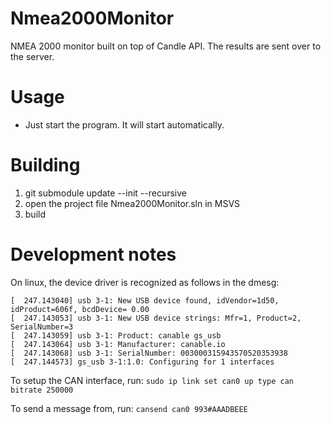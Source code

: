 # Nmea2000Monitor
NMEA 2000 monitor built on top of Candle API.
The results are sent over to the server.

# Usage
* Just start the program. It will start automatically.

# Building

1. git submodule update --init --recursive
2. open the project file Nmea2000Monitor.sln in MSVS
3. build

# Development notes
On linux, the device driver is recognized as follows in the dmesg:
```[  246.993509] usb 3-1: new full-speed USB device number 5 using xhci_hcd
[  247.143040] usb 3-1: New USB device found, idVendor=1d50, idProduct=606f, bcdDevice= 0.00
[  247.143053] usb 3-1: New USB device strings: Mfr=1, Product=2, SerialNumber=3
[  247.143059] usb 3-1: Product: canable gs_usb
[  247.143064] usb 3-1: Manufacturer: canable.io
[  247.143068] usb 3-1: SerialNumber: 003000315943570520353938
[  247.144573] gs_usb 3-1:1.0: Configuring for 1 interfaces
```

To setup the CAN interface, run:
```sudo ip link set can0 up type can bitrate 250000```

To send a message from, run:
```cansend can0 993#AAADBEEE```

